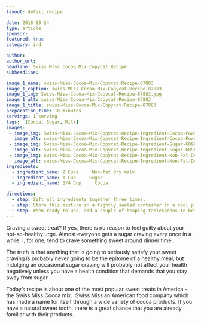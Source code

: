 ```yaml
---
layout: detail_recipe

date: 2018-05-24
type: article
sponsor: 
featured: true
category: ind

author:  
author_url: 
headline: Swiss Miss Cocoa Mix Copycat Recipe
subheadline: 

image_1_name: swiss-Miss-Cocoa-Mix-Copycat-Recipe-87883
image_1_caption: swiss-Miss-Cocoa-Mix-Copycat-Recipe-87883
image_1_img: Swiss-Miss-Cocoa-Mix-Copycat-Recipe-87883.jpg
image_1_alt: swiss-Miss-Cocoa-Mix-Copycat-Recipe-87883
image_1_title: swiss-Miss-Cocoa-Mix-Copycat-Recipe-87883
preparation_time: 10 minutes
servings: 1 serving
tags:  [Cocoa, Sugar, Milk]
images: 
 - image_img: Swiss-Miss-Cocoa-Mix-Copycat-Recipe-Ingredient-Cocoa-Powder-79498.jpg
   image_alt: swiss-Miss-Cocoa-Mix-Copycat-Recipe-Ingredient-Cocoa-Powder-79498
 - image_img: Swiss-Miss-Cocoa-Mix-Copycat-Recipe-Ingredient-Sugar-68983.jpg
   image_alt: swiss-Miss-Cocoa-Mix-Copycat-Recipe-Ingredient-Sugar-68983
 - image_img: Swiss-Miss-Cocoa-Mix-Copycat-Recipe-Ingredient-Non-Fat-Dry-Milk-54873.jpg
   image_alt: swiss-Miss-Cocoa-Mix-Copycat-Recipe-Ingredient-Non-Fat-Dry-Milk-54873
ingredients:
  - ingredient_name: 2 Cups     Non-fat dry milk
  - ingredient_name: 1 Cup     Sugar
  - ingredient_name: 3/4 Cup     Cocoa

directions:
  - step: Sift all ingredients together three times.
  - step: Store this mixture in a tightly sealed container in a cool place. 
  - step: When ready to use, add a couple of heaping tablespoons to hot water and enjoy.
---
```

	
Craving a sweet treat? If yes, there is no reason to feel guilty about your not-so-healthy urge. Almost everyone gets a sugar craving every once in a while. I, for one, tend to crave something sweet around dinner time. 

<!--more-->The truth is that anything that is going to seriously satisfy your sweet craving is probably never going to be the epitome of a healthy meal, but indulging an occasional sugar craving will probably not affect your health negatively unless you have a health condition that demands that you stay away from sugar.

Today&rsquo;s recipe is about one of the most popular sweet treats in America &ndash; the Swiss Miss Cocoa mix.&nbsp; Swiss Miss an American food company which has made a name for itself through a wide variety of cocoa products. If you have a natural sweet tooth, there is a great chance that you are already familiar with their products. 